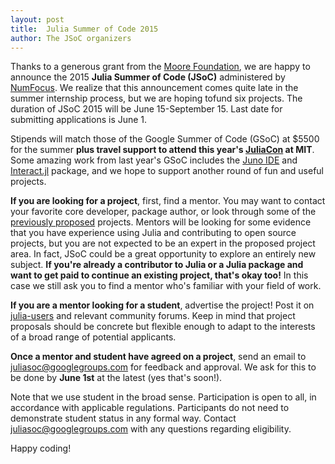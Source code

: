 ```yaml
---
layout: post
title:  Julia Summer of Code 2015
author: The JSoC organizers
---
```


Thanks to a generous grant from the [Moore Foundation](http://www.moore.org/), we are happy to announce the 2015 **Julia Summer of Code (JSoC)** administered by [NumFocus](http://numfocus.org/). We realize that this announcement comes quite late in the summer internship process, but we are hoping tofund six projects. The duration of JSoC 2015 will be June 15-September 15. Last date for submitting applications is June 1.

Stipends will match those of the Google Summer of Code (GSoC) at $5500 for the summer **plus travel support to attend this year's [JuliaCon](http://juliacon.org/) at MIT**. Some amazing work from last year's GSoC includes the [Juno IDE](http://junolab.org/) and [Interact.jl](https://github.com/JuliaLang/Interact.jl) package, and we hope to support another round of fun and useful projects.

**If you are looking for a project**, first, find a mentor. You may want to contact your favorite core developer, package author, or look through some of the [previously proposed](http://julialang.org/gsoc/2015/) projects. Mentors will be looking for some evidence that you have experience using Julia and contributing to open source projects, but you are not expected to be an expert in the proposed project area. In fact, JSoC could be a great opportunity to explore an entirely new subject. **If you're already a contributor to Julia or a Julia package and want to get paid to continue an existing project, that's okay too!** In this case we still ask you to find a mentor who's familiar with your field of work.


**If you are a mentor looking for a student**, advertise the project! Post it on [julia-users](https://groups.google.com/forum/#!forum/julia-users) and relevant community forums. Keep in mind that project proposals should be concrete but flexible enough to adapt to the interests of a broad range of potential applicants.

**Once a mentor and student have agreed on a project**, send an email to juliasoc@googlegroups.com for feedback and approval. We ask for this to be done by **June 1st** at the latest (yes that's soon!).

Note that we use student in the broad sense. Participation is open to all, in accordance with applicable regulations. Participants do not need to demonstrate student status in any formal way. Contact juliasoc@googlegroups.com with any questions regarding eligibility.

Happy coding!
